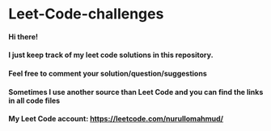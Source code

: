 # Leet-Code-challenges

#### Hi there!
#### I just keep track of my leet code solutions in this repository.
#### Feel free to comment your solution/question/suggestions
#### Sometimes I use another source than Leet Code and you can find the links in all code files
#### My Leet Code account: https://leetcode.com/nurullomahmud/
####
####
####
####
####
####
####
####
